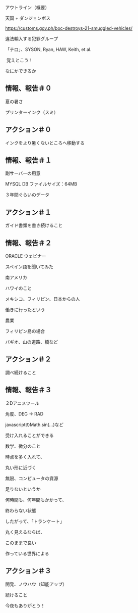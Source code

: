 アウトライン（概要）

天国 + ダンジョンボス

https://customs.gov.ph/boc-destroys-21-smuggled-vehicles/

違法輸入する犯罪グループ

「テロ」、SYSON, Ryan, HAW, Keith, et al.

 覚えとこう！

なにかできるか

## 情報、報告＃０

夏の暑さ

プリンターインク（スミ）

## アクション＃０

インクをより暑くないところへ移動する


## 情報、報告＃１

副サーバーの用意

MYSQL DB ファイルサイズ：64MB

３年間ぐらいのデータ


## アクション＃１

ガイド書類を書き続けること

## 情報、報告＃２

ORACLE ウェビナー

スペイン語を聞いてみた

南アメリカ

ハワイのこと

メキシコ、フィリピン、日本からの人

働きに行ったという

農業

フィリピン島の場合

バギオ、山の道路、橋など

## アクション＃２

調べ続けること


## 情報、報告＃３

２Dアニメツール

角度、DEG -> RAD

javascriptのMath.sin(…)など

受け入れることができる

数学、微分のこと

時点を多く入れて、

丸い形に近づく

無限、コンピュータの資源

足りないというか

何時間も、何年間もかかって、

終わらない状態

したがって、「トランケート」

丸く見えるならば、

このままで良い

作っている世界による

## アクション＃３

開発、ノウハウ（知能アップ）

続けること

今夜もありがとう！
